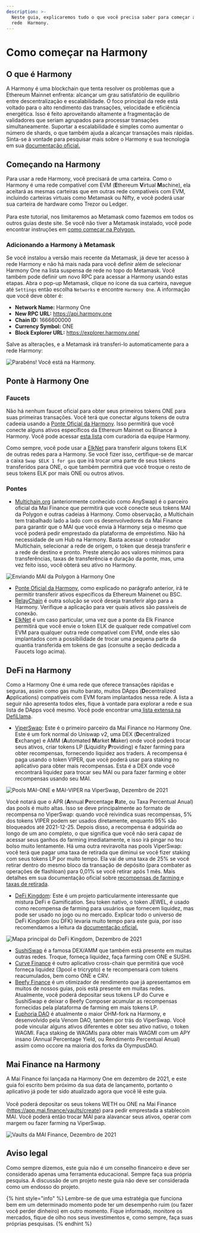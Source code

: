 ```yaml
---
description: >-
  Neste guia, explicaremos tudo o que você precisa saber para começar a usar a
  rede  Harmony.
---
```


# Como começar na Harmony

## O que é Harmony

A Harmony é uma blockchain que tenta resolver os problemas que a Ethereum Mainnet enfrenta: alcançar um grau satisfatório de equilíbrio entre descentralização e escalabilidade. O foco principal da rede está voltado para o alto rendimento das transações, velocidade e eficiência energética. Isso é feito aproveitando altamente a fragmentação de validadores que seriam agrupados para processar transações simultaneamente. Suportar a escalabilidade é simples como aumentar o número de shards, o que também ajuda a alcançar transações mais rápidas. Sinta-se à vontade para pesquisar mais sobre o Harmony e sua tecnologia em sua [documentação oficial.](https://docs.harmony.one/home/general/technology)

## Começando na Harmony

Para usar a rede Harmony, você precisará de uma carteira. Como o Harmony é uma rede compatível com EVM (**E**thereum **V**irtual **M**achine), ela aceitará as mesmas carteiras que em outras rede compatíveis com EVM, incluindo carteiras virtuais como Metamask ou Nifty, e você poderá usar sua carteira de hardware como Trezor ou Ledger. \
\
Para este tutorial, nos limitaremos ao Metamask como fazemos em todos os outros guias deste site. Se você não tiver a Metamask instalado, você pode encontrar instruções em [como começar na Polygon.](../../polygon-tutorials/how-to-get-started-on-polygon.md)

### Adicionando a Harmony à Metamask

Se você instalou a versão mais recente da Metamask, já deve ter acesso à rede Harmony e não há mais nada para você definir além de selecionar Harmony One na lista suspensa de rede no topo do Metamask. Você também pode definir um novo RPC para acessar a Harmony usando estas etapas. Abra o pop-up Metamask, clique no ícone da sua carteira, navegue até `Settings` então escolha `Networks` e encontre `Harmony One`. A informação que você deve obter é:

* **Network Name:** Harmony One
* **New RPC URL:** https://api.harmony.one
* **Chain ID:** 1666600000
* **Currency Symbol:** ONE
* **Block Explorer URL:** https://explorer.harmony.one/

Salve as alterações, e a Metamask irá transferi-lo automaticamente para a rede Harmony:

![Parabéns! Você está na Harmony.](../../.gitbook/assets/Harmony-onboarding-1.png)

## Ponte à Harmony One

### Faucets

Não há nenhum faucet oficial para obter seus primeiros tokens ONE para suas primeiras transações. Você terá que conectar alguns tokens de outra cadeeia usando a [Ponte Oficial da Harmony](https://bridge.harmony.one/erc20). Isso permitirá que você conecte alguns ativos específicos da Ethereum Mainnet ou Binance à Harmony. Você pode acessar [esta lista](https://docs.harmony.one/home/developers/harmony-stack#bridges-fiat-gateways-exchanges) com curadoria da equipe Harmony.

Como sempre, você pode usar a [ElkNet](https://app.elk.finance/#/elknet) para transferir alguns tokens ELK de outras redes para a Harmony. Se você fizer isso, certifique-se de marcar a caixa `Swap $ELK 1 for gas` que irá trocar uma parte de seus tokens transferidos para ONE, o que também permitirá que você troque o resto de seus tokens ELK por mais ONE ou outros ativos.

### Pontes

* [Multichain.org](https://app.multichain.org/#/router) (anteriormente conhecido como AnySwap) é o parceiro oficial da Mai Finance que permitirá que você conecte seus tokens MAI da Polygon e outras cadeias à Harmony. Como observação, a Multichain tem trabalhado lado a lado com os desenvolvedores da Mai Finance para garantir que o MAI que você envia à Harmony seja o mesmo que você poderá pedir emprestado da plataforma de empréstimo. Não há necessidade de um Hub na Harmony. Basta acessar o roteador Multichain, selecionar a rede de origem, o token que deseja transferir e a rede de destino e pronto. Preste atenção aos valores mínimos para transferências, taxas de transferência e duração da ponte, mas, uma vez feito isso, você obterá seu ativo no Harmony.

![Enviando MAI da Polygon à Harmony One](../../.gitbook/assets/Harmony-onboarding-2.png)

* [Ponte Oficial da Harmony](https://bridge.harmony.one/erc20), como explicado no parágrafo anterior, irá te permitir transferir ativos específicos da Ethereum Mainenet ou BSC.
* [RelayChain](https://app.relaychain.com/#/cross-chain-bridge-transfer) é outra solução se você deseja transferir algo para a Harmony. Verifique a aplicação para ver quais ativos são passíveis de conexão.
* [ElkNet](https://app.elk.finance/#/elknet) é um caso particular, uma vez que a ponte da Elk Finance permitirá que você envie o token ELK de qualquer rede compatível com EVM para qualquer outra rede compatível com EVM, onde eles são implantados com a possibilidade de trocar uma pequena parte da quantia transferida em tokens de gas (consulte a seção dedicada a Faucets logo acima).

## DeFi na Harmony

Como a Harmony One é uma rede que oferece transações rápidas e seguras, assim como gas muito barato, muitos DApps (**D**ecentralized **A**pplications) compatíveis com EVM foram implantados nessa rede. A lista a seguir não apresenta todos eles, fique à vontade para explorar a rede e sua lista de DApps você mesmo. Você pode encontrar uma[ lista extensa na DefiLlama](https://defillama.com/chain/Harmony).

* [ViperSwap](https://viper.exchange/#/swap): Este é o primeiro parceiro da Mai Finance no Harmony One. Este é um fork normal do Uniswap v2, uma DEX (**D**ecentralized **E**xchange) e AMM (**A**utomated **M**arket **M**aker) onde você poderá trocar seus ativos, criar tokens LP (**L**iquidity **P**roviding) e fazer farming para obter recompensas, fornecendo liquidez aos traders. A recompensa é paga usando o token VIPER, que você poderá usar para staking no aplicativo para obter mais recompensas. Esta é a DEX onde você encontrará liquidez para trocar seu MAI ou para fazer farming e obter recompensas usando seu MAI.

![Pools MAI-ONE e MAI-VIPER na ViperSwap, Dezembro de 2021](../../.gitbook/assets/Harmony-onboarding-3.png)

Você notará que o APR (**A**nnual **P**ercentage **R**ate, ou Taxa Percentual Anual) das pools é muito altas. Isso se deve principalmente ao formato de recompensa no ViperSwap: quando você reivindica suas recompensas, 5% dos tokens VIPER podem ser usados diretamente, enquanto 95% são bloqueados até 2021-12-25. Depois disso, a recompensa é adquirida ao longo de um ano completo, o que significa que você não será capaz de acessar seus ganhos do farming imediatamente, e isso irá pingar no teu bolso muito lentamente. Há uma outra reviravolta nas pools ViperSwap: você terá que pagar uma taxa de retirada que diminui se você fizer staking com seus tokens LP por muito tempo. Ela vai de uma taxa de 25% se você retirar dentro do mesmo bloco da transação de depósito (para combater as operações de flashloan) para 0,01% se você retirar após 1 mês. Mais detalhes em sua documentação oficial sobre [recompensas de farming ](https://docs.venomdao.org/viper/tokenomics#bbd0)e [taxas de retirada](https://docs.venomdao.org/viper/fees).

* [DeFi Kingdom](https://game.defikingdoms.com/#/): Este é um projeto particularmente interessante que mistura DeFi e Gamification. Seu token nativo, o token JEWEL, é usado como recompensa de farming para usuários que fornecem liquidez, mas pode ser usado no jogo ou no mercado. Explicar todo o universo de DeFi Kingdom (ou DFK) levaria muito tempo para este guia, por isso recomendamos a leitura da [documentação oficial.](https://docs.defikingdoms.com)

![Mapa principal do DeFi Kingdom, Dezembro de 2021](../../.gitbook/assets/Harmony-onboarding-4.png)

* [SushiSwap](https://app.sushi.com) é a famosa DEX/AMM que também está presente em muitas outras redes. Troque, forneça liquidez, faça farming com ONE e SUSHI.
* [Curve Finance](https://harmony.curve.fi) é outro aplicativo cross-chain que permitirá que você forneça liquidez (3pool e tricrypto) e te recompensará com tokens reacumulados, bem como ONE e CRV.
* [Beefy Finance](https://app.beefy.finance/#/harmony) é um otimizador de rendimento que já apresentamos em muitos de nossos guias, pois está presente em muitas redes. Atualmente, você poderá depositar seus tokens LP do Curve e SushiSwap e deixar o Beefy Composer acumular as recompensas fornecidas pela plataforma de farming em mais tokens LP.
* [Euphoria DAO](https://app.euphoria.money/#/dashboard) é atualmente o maior OHM-fork na Harmony, e desenvolvido pela Venom DAO, também por trás do ViperSwap. Você pode vincular alguns ativos diferentes e obter seu ativo nativo, o token WAGMI. Faça staking de WAGMIs para obter mais WAGMI com um APY insano (Annual Percentage Yield, ou Rendimento Percentual Anual) assim como occore na maioria dos forks da OlympusDAO.

## Mai Finance na Harmony

A Mai Finance foi lançada na Harmony One em dezembro de 2021, e este guia foi escrito bem próximo da sua data de lançamento, portanto o aplicativo já pode ter sido atualizado agora que você lê este guia. \
\
Você poderá depositar os seus tokens WETH ou ONE na Mai Finance (https://app.mai.finance/vaults/create) para pedir emprestada a stablecoin MAI. Você poderá então trocar MAI para alavancar seus ativos, operar com margem ou fazer farming na ViperSwap.

![Vaults da MAI Finance, Dezembro de 2021](../../.gitbook/assets/Harmony-onboarding-5.png)

## Aviso legal

Como sempre dizemos, este guia não é um conselho financeiro e deve ser considerado apenas uma ferramenta educacional. Sempre faça sua própria pesquisa. A discussão de um projeto neste guia não deve ser considerada como um endosso do projeto.

{% hint style="info" %}
Lembre-se de que uma estratégia que funciona bem em um determinado momento pode ter um desempenho ruim (ou fazer você perder dinheiro) em outro momento. Fique informado, monitore os mercados, fique de olho nos seus investimentos e, como sempre, faça suas próprias pesquisas.
{% endhint %}
